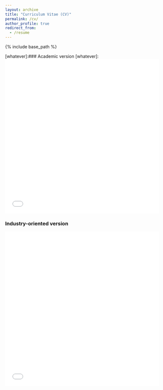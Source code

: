 ```yaml
---
layout: archive
title: "Curriculum Vitae (CV)"
permalink: /cv/
author_profile: true
redirect_from:
  - /resume
---
```


{% include base_path %}

[whatever]:### Academic version
[whatever]:<embed src="{{ site.baseurl }}/files/CV_Loukas.pdf" width="500" height="500" type='application/pdf'>

### Industry-oriented version
<embed src="{{ site.baseurl }}/files/CV_industry.pdf" width="500" height="500" type='application/pdf'>
